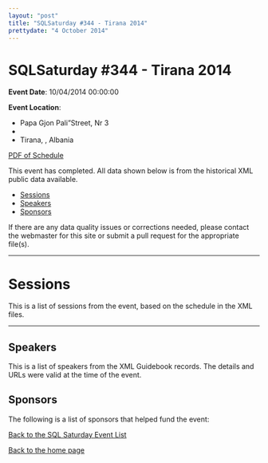 ```yaml
---
layout: "post" 
title: "SQLSaturday #344 - Tirana 2014" 
prettydate: "4 October 2014" 
---
```

# SQLSaturday #344 - Tirana 2014
 
**Event Date**: 10/04/2014 00:00:00
 
**Event Location**:
- Papa Gjon Pali”Street, Nr 3
- 
- Tirana, , Albania
 
<a href="/assets/pdf/0344.pdf">PDF of Schedule</a>
 
This event has completed. All data shown below is from the historical XML public data available.
<ul>
   <li><a href="#sessions">Sessions</a></li>
   <li><a href="#speakers">Speakers</a></li>
   <li><a href="#sponsors">Sponsors</a></li>
</ul>
 
 
If there are any data quality issues or corrections needed, please contact the webmaster for this site or submit a pull request for the appropriate file(s). 
 
----------------------------------------------------------------------------------- 
 
# <a name="sessions"></a>Sessions
This is a list of sessions from the event, based on the schedule in the XML files.
 
----------------------------------------------------------------------------------- 
## <a name="#speakers"></a>Speakers
This is a list of speakers from the XML Guidebook records. The details and URLs were valid at the time of the event.
 
 
 
 
## <a name="sponsors"></a>Sponsors
The following is a list of sponsors that helped fund the event:
 
[Back to the SQL Saturday Event List](/past)
 
[Back to the home page](/index)
 

